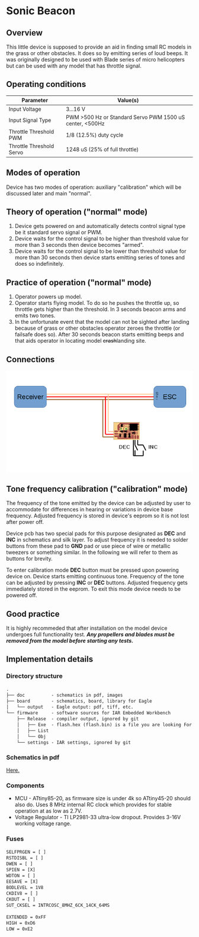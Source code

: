 # Sonic Beacon

## Overview
This little device is supposed to provide an aid in finding small RC models in the grass or other obstacles. It does so by emitting series of loud beeps. It was originally designed to be used with Blade series of micro helicopters but can be used with any model that has throttle signal.

## Operating conditions
| Parameter | Value(s) |
| --- | --- |
| Input Voltage | 3...16 V |
| Input Signal Type | PWM >500 Hz or Standard Servo PWM 1500 uS center, <500Hz |
| Throttle Threshold PWM | 1/8 (12.5%) duty cycle |
| Throttle Threshold Servo | 1248 uS (25% of full throttle) |
## Modes of operation
Device has two modes of operation: auxiliary "calibration" which will be discussed later and main "normal".

## Theory of operation ("normal" mode)
1. Device gets powered on and automatically detects control signal type be it standard servo signal or PWM.
1. Device waits for the control signal to be higher than threshold value for more than 3 seconds then device becomes "armed".
1. Device waits for the control signal to be lower than threshold value for more than 30 seconds then device starts emitting series of tones and does so indefinitely.

## Practice of operation ("normal" mode)
1. Operator powers up model.
1. Operator starts flying model. To do so he pushes the throttle up, so throttle gets higher than the threshold. In 3 seconds beacon arms and emits two tones.
1. In the unfortunate event that the model can not be sighted after landing because of grass or other obstacles operator zeroes the throttle (or failsafe does so). After 30 seconds beacon starts emitting beeps and that aids operator in locating model ~~crash~~landing site.

## Connections
![Connection diagram](doc/connections.png)

## Tone frequency calibration ("calibration" mode)
The frequency of the tone emitted by the device can be adjusted by user to accommodate for differences in hearing or variations in device base frequency. Adjusted frequency is stored in device's eeprom so it is not lost after power off.

Device pcb has two special pads for this purpose designated as **DEC** and **INC** in schematics and silk layer.
To adjust frequency it is needed to solder buttons from these pad to **GND** pad or use piece of wire or metallic tweezers or something similar. In the following we will refer to them as buttons for brevity.

To enter calibration mode **DEC** button must be pressed upon powering device on. Device starts emitting continuous tone. Frequency of the tone can be adjusted by pressing **INC** or **DEC** buttons. Adjusted frequency gets immediately stored in the eeprom. To exit this mode device needs to be powered off.

## Good practice
It is highly recommeded that after installation on the model device undergoes full functionality test. **_Any propellers and blades must be removed from the model before starting any tests._**

## Implementation details

### Directory structure
```
.
├── doc          - schematics in pdf, images
├── board        - schematics, board, library for Eagle
│   └── output   - Eagle output: pdf, tiff, etc.
└── firmware     - software sources for IAR Embedded Workbench
    ├── Release  - compiler output, ignored by git
    │   ├── Exe  - flash.hex (flash.bin) is a file you are looking For
    │   ├── List
    │   └── Obj
    └── settings - IAR settings, ignored by git
```

### Schematics in pdf
[Here.](doc/sonic_beacon.pdf)

### Components
* MCU - ATtiny85-20, as firmware size is under 4k so ATtiny45-20 should also do. Uses 8 MHz internal RC clock which provides for stable operation at as low as 2.7V.
* Voltage Regulator - TI LP2981-33 ultra-low dropout. Provides 3-16V working voltage range.

### Fuses

```
SELFPRGEN = [ ]
RSTDISBL = [ ]
DWEN = [ ]
SPIEN = [X]
WDTON = [ ]
EESAVE = [X]
BODLEVEL = 1V8
CKDIV8 = [ ]
CKOUT = [ ]
SUT_CKSEL = INTRCOSC_8MHZ_6CK_14CK_64MS

EXTENDED = 0xFF
HIGH = 0xD6
LOW = 0xE2
```
